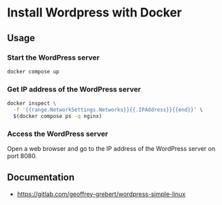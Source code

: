 # Install Wordpress with Docker

## Usage

### Start the WordPress server

```bash
docker compose up
```

### Get IP address of the WordPress server

```bash
docker inspect \
  -f '{{range.NetworkSettings.Networks}}{{.IPAddress}}{{end}}' \
  $(docker compose ps -q nginx)
```

### Access the WordPress server

Open a web browser and go to the IP address of the WordPress server on port 8080.

## Documentation

* https://gitlab.com/geoffrey-grebert/wordpress-simple-linux

